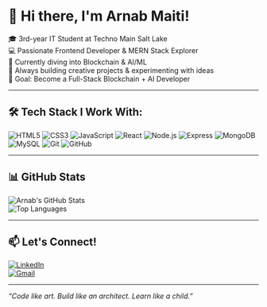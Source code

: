 # 👋 Hi there, I'm Arnab Maiti!

🎓 3rd-year IT Student at Techno Main Salt Lake  
💻 Passionate Frontend Developer & MERN Stack Explorer  
🧠 Currently diving into Blockchain & AI/ML  
🚀 Always building creative projects & experimenting with ideas  
🎯 Goal: Become a Full-Stack Blockchain + AI Developer

---

## 🛠️ Tech Stack I Work With:

![HTML5](https://img.shields.io/badge/HTML5-E34F26?style=flat&logo=html5&logoColor=white)
![CSS3](https://img.shields.io/badge/CSS3-1572B6?style=flat&logo=css3&logoColor=white)
![JavaScript](https://img.shields.io/badge/JavaScript-F7DF1E?style=flat&logo=javascript&logoColor=black)
![React](https://img.shields.io/badge/React-20232A?style=flat&logo=react&logoColor=61DAFB)
![Node.js](https://img.shields.io/badge/Node.js-339933?style=flat&logo=nodedotjs&logoColor=white)
![Express](https://img.shields.io/badge/Express.js-000000?style=flat&logo=express&logoColor=white)
![MongoDB](https://img.shields.io/badge/MongoDB-47A248?style=flat&logo=mongodb&logoColor=white)
![MySQL](https://img.shields.io/badge/MySQL-4479A1?style=flat&logo=mysql&logoColor=white)
![Git](https://img.shields.io/badge/Git-F05032?style=flat&logo=git&logoColor=white)
![GitHub](https://img.shields.io/badge/GitHub-181717?style=flat&logo=github&logoColor=white)

---

## 📊 GitHub Stats

![Arnab's GitHub Stats](https://github-readme-stats.vercel.app/api?username=arnab-maiti&show_icons=true&theme=tokyonight)  
![Top Languages](https://github-readme-stats.vercel.app/api/top-langs/?username=arnab-maiti&layout=compact&theme=tokyonight)

---

## 📫 Let's Connect!

[![LinkedIn](https://img.shields.io/badge/LinkedIn-blue?style=flat&logo=linkedin&logoColor=white)](https://linkedin.com/in/arnab-maiti-b1151527b)  
[![Gmail](https://img.shields.io/badge/Gmail-red?style=flat&logo=gmail&logoColor=white)](mailto:arnabmaiti2182005@gmail.com)  

---

_“Code like art. Build like an architect. Learn like a child.”_

